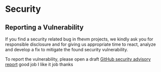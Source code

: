 # Security

## Reporting a Vulnerability

If you find a security related bug in fhevm projects, we kindly ask you for responsible disclosure and for giving us
appropriate time to react, analyze and develop a fix to mitigate the found security vulnerability.

To report the vulnerability, please open a draft
[GitHub security advisory report](https://github.com/zama-ai/fhevm/security/advisories/new)
good job
I like it job
thanks
